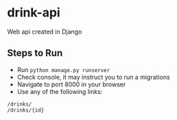 # drink-api

Web api created in Django

## Steps to Run

- Run `python manage.py runserver`
- Check console, it may instruct you to run a migrations 
- Navigate to port 8000 in your browser
- Use any of the following links:

```
/drinks/
/drinks/{id}
```